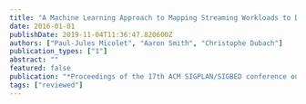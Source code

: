 ```yaml
---
title: "A Machine Learning Approach to Mapping Streaming Workloads to Dynamic Multicore Processors"
date: 2016-01-01
publishDate: 2019-11-04T11:36:47.820600Z
authors: ["Paul-Jules Micolet", "Aaron Smith", "Christophe Dubach"]
publication_types: ["1"]
abstract: ""
featured: false
publication: "*Proceedings of the 17th ACM SIGPLAN/SIGBED conference on Languages, Compilers and Tools for Embedded Systems*"
tags: ["reviewed"]
---
```



